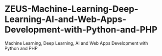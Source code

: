 # ZEUS-Machine-Learning-Deep-Learning-AI-and-Web-Apps-Development-with-Python-and-PHP
Machine Learning, Deep Learning, AI and Web Apps Development with Python and PHP
